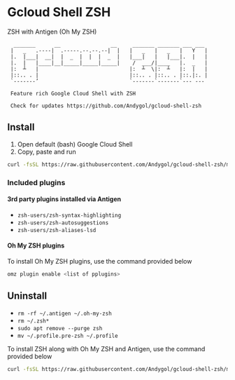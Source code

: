 # Gcloud Shell ZSH

ZSH with Antigen (Oh My ZSH)

```
  _______      __                __     _______ _______ ___ ___ 
 |   _   .----|  .-----.--.--.--|  |   |   _   |   _   |   Y   |
 |.  |___|  __|  |  _  |  |  |  _  |   |___|   |   |___|.  |   |
 |.  |   |____|__|_____|_____|_____|    /  ___/|____   |.  _   |
 |:  ┴   |                             |:  ┴  \|:  ┴   |:  |   |
 |::.. . |                             |::.. . |::.. . |::.|:. |
 `-------’                             `-------`-------`--- ---
                                                                
 Feature rich Google Cloud Shell with ZSH                       
                                                                
 Check for updates https://github.com/Andygol/gcloud-shell-zsh  
```

## Install

1. Open default (bash) Google Cloud Shell
2. Copy, paste and run

```sh
curl -fsSL https://raw.githubusercontent.com/Andygol/gcloud-shell-zsh/main/install.sh | sh
```

### Included plugins

#### 3rd party plugins installed via Antigen

- `zsh-users/zsh-syntax-highlighting`
- `zsh-users/zsh-autosuggestions`
- `zsh-users/zsh-aliases-lsd`

#### Oh My ZSH plugins

To install Oh My ZSH plugins, use the command provided below

```sh
omz plugin enable <list of pplugins>
```

## Uninstall

- `rm -rf ~/.antigen ~/.oh-my-zsh`
- `rm ~/.zsh*`
- `sudo apt remove --purge zsh`
- `mv ~/.profile.pre-zsh ~/.profile`

To install ZSH along with Oh My ZSH and Antigen, use the command provided below

```sh
curl -fsSL https://raw.githubusercontent.com/Andygol/gcloud-shell-zsh/main/uninstall.sh | sh
```
